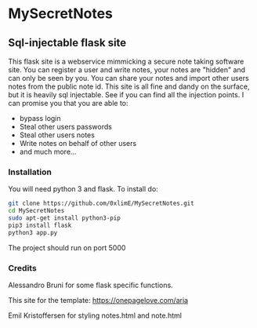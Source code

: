 # MySecretNotes

## Sql-injectable flask site

This flask site is a webservice mimmicking a secure note taking software site. You can register a user and write notes, your notes are "hidden" and can only be seen by you. You can share your notes and import other users notes from the public note id. This site is all fine and dandy on the surface, but it is heavily sql injectable. See if you can find all the injection points. I can promise you that you are able to:

* bypass login
* Steal other users passwords
* Steal other users notes
* Write notes on behalf of other users
* and much more...

### Installation

You will need python 3 and flask. To install do:

```sh
git clone https://github.com/0xlimE/MySecretNotes.git 
cd MySecretNotes 
sudo apt-get install python3-pip 
pip3 install flask
python3 app.py 
```

The project should run on port 5000

### Credits

Alessandro Bruni for some flask specific functions.

This site for the template: <https://onepagelove.com/aria>

Emil Kristoffersen for styling notes.html and note.html
